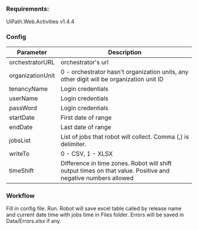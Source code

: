 ### Requirements:
UiPath.Web.Activities v1.4.4

### Config

| Parameter  | Description  |
| ------------ | ------------ |
| orchestratorURL  | orchestrator's url  |
| organizationUnit  | 0 - orchestrator hasn't organization units, any other digit will be organization unit ID  |
| tenancyName | Login credentials  |
| userName | Login credentials  |
| passWord  | Login credentials  |
| startDate  | First date of range  |
| endDate  | Last date of range  |
| jobsList  | List of jobs that robot will collect. Comma (,) is delimiter.  |
| writeTo  | 0 - CSV, 1 - XLSX  |
| timeShift  | Difference in time zones. Robot will shift output times on that value. Positive and negative numbers allowed  |


### Workflow

Fill in config file.
Run.
Robot will save excel table called by release name and current date time with jobs time in Files folder.
Errors will be saved in Data/Errors.xlsx if any.